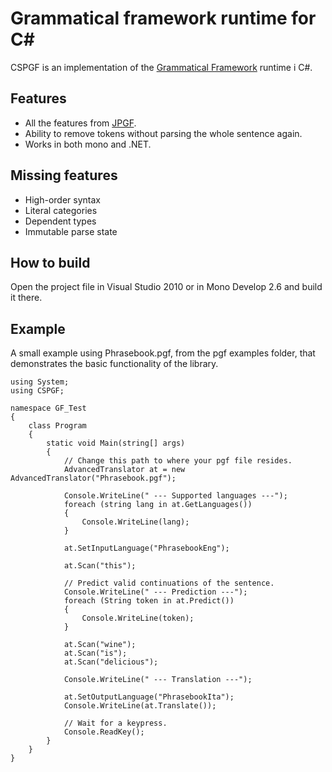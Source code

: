 
Grammatical framework runtime for C#
====================================

CSPGF is an implementation of the [Grammatical Framework][1] runtime i C#.

Features
--------
* All the features from [JPGF][2].
* Ability to remove tokens without parsing the whole sentence again.
* Works in both mono and .NET.

Missing features
----------------
* High-order syntax
* Literal categories
* Dependent types
* Immutable parse state

How to build
------------
Open the project file in Visual Studio 2010 or in Mono Develop 2.6 and build it there.

Example
-------
A small example using Phrasebook.pgf, from the pgf examples folder, that demonstrates the basic functionality of the library.

    using System;
    using CSPGF;

    namespace GF_Test
    {
        class Program
        {
            static void Main(string[] args)
            {
                // Change this path to where your pgf file resides.
                AdvancedTranslator at = new AdvancedTranslator("Phrasebook.pgf");

                Console.WriteLine(" --- Supported languages ---");
                foreach (string lang in at.GetLanguages())
                {
                    Console.WriteLine(lang);
                }

                at.SetInputLanguage("PhrasebookEng");

                at.Scan("this");
                
                // Predict valid continuations of the sentence.
                Console.WriteLine(" --- Prediction ---");
                foreach (String token in at.Predict())
                {
                    Console.WriteLine(token);
                }

                at.Scan("wine");
                at.Scan("is");
                at.Scan("delicious");

                Console.WriteLine(" --- Translation ---");

                at.SetOutputLanguage("PhrasebookIta");
                Console.WriteLine(at.Translate());
	    
                // Wait for a keypress.
                Console.ReadKey();
            }
        }
    }

[1]: http://www.grammaticalframework.org/	"Grammatical Framework"
[2]: https://github.com/gdetrez/JPGF		"JPGF"
